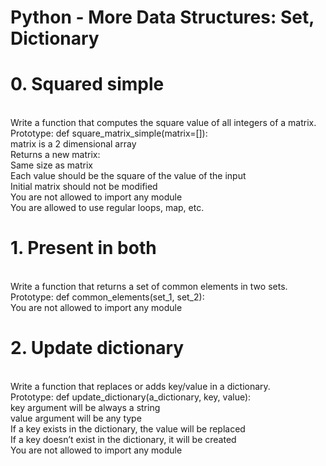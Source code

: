 <h1>Python - More Data Structures: Set, Dictionary</h1>
<h1>0. Squared simple</h1>
<br>
Write a function that computes the square value of all integers of a matrix.
<br>
Prototype: def square_matrix_simple(matrix=[]):<br>
matrix is a 2 dimensional array<br>
Returns a new matrix:<br>
Same size as matrix<br>
Each value should be the square of the value of the input<br>
Initial matrix should not be modified<br>
You are not allowed to import any module<br>
You are allowed to use regular loops, map, etc.<br>
<h1>1. Present in both</h1>
<br>
Write a function that returns a set of common elements in two sets.
<br>
Prototype: def common_elements(set_1, set_2):<br>
You are not allowed to import any module<br>
<h1>2. Update dictionary</h1>
<br>
Write a function that replaces or adds key/value in a dictionary.
<br>
Prototype: def update_dictionary(a_dictionary, key, value):<br>
key argument will be always a string<br>
value argument will be any type<br>
If a key exists in the dictionary, the value will be replaced<br>
If a key doesn’t exist in the dictionary, it will be created<br>
You are not allowed to import any module<br>
